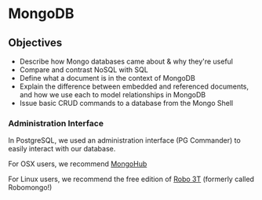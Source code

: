 # MongoDB

## Objectives

* Describe how Mongo databases came about & why they're useful
* Compare and contrast NoSQL with SQL
* Define what a document is in the context of MongoDB
* Explain the difference between embedded and referenced documents, and how we use each to model relationships in MongoDB
* Issue basic CRUD commands to a database from the Mongo Shell

### Administration Interface

In PostgreSQL, we used an administration interface \(PG Commander\) to easily interact with our database.

For OSX users, we recommend [MongoHub](https://github.com/jeromelebel/MongoHub-Mac)

For Linux users, we recommend the free edition of [Robo 3T](https://robomongo.org/) \(formerly called Robomongo!\)

